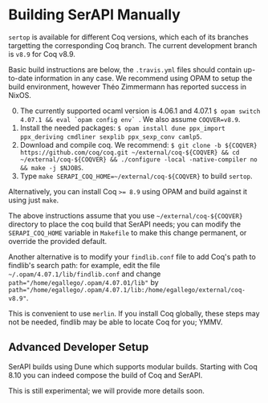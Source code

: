 # Building SerAPI Manually

`sertop` is available for different Coq versions, which each of its
branches targetting the corresponding Coq branch. The current
development branch is `v8.9` for Coq v8.9.

Basic build instructions are below, the `.travis.yml` files should
contain up-to-date information in any case. We recommend using OPAM to
setup the build environment, however Théo Zimmermann has reported
success in NixOS.

0. The currently supported ocaml version is 4.06.1 and 4.07.1
   ``$ opam switch 4.07.1 && eval `opam config env` ``. We also assume `COQVER=v8.9`.
1. Install the needed packages:
   `$ opam install dune ppx_import ppx_deriving cmdliner sexplib ppx_sexp_conv camlp5`.
2. Download and compile coq. We recommend:
   `$ git clone -b ${COQVER} https://github.com/coq/coq.git ~/external/coq-${COQVER} && cd ~/external/coq-${COQVER} && ./configure -local -native-compiler no && make -j $NJOBS`.
3. Type `make SERAPI_COQ_HOME=~/external/coq-${COQVER}` to build `sertop`.

Alternatively, you can install Coq `>= 8.9` using OPAM and build
against it using just `make`.

The above instructions assume that you use `~/external/coq-${COQVER}`
directory to place the coq build that SerAPI needs; you can modify
the `SERAPI_COQ_HOME` variable in `Makefile` to make this change
permanent, or override the provided default.

Another alternative is to modify your `findlib.conf` file to add Coq's
path to findlib's search path: for example, edit the file `~/.opam/4.07.1/lib/findlib.conf` and change
`path="/home/egallego/.opam/4.07.01/lib"` by `path="/home/egallego/.opam/4.07.1/lib:/home/egallego/external/coq-v8.9"`.

This is convenient to use `merlin`. If you install Coq globally, these
steps may not be needed, findlib may be able to locate Coq for you;
YMMV.

## Advanced Developer Setup

SerAPI builds using Dune which supports modular builds. Starting with
Coq 8.10 you can indeed compose the build of Coq and SerAPI.

This is still experimental; we will provide more details soon.

